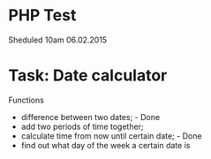 PHP Test
============================

Sheduled 10am 06.02.2015

Task: Date calculator
=============================
Functions

* difference between two dates;   -  Done
* add two periods of time together;
* calculate time from now until certain date; - Done
* find out what day of the week a certain date is




